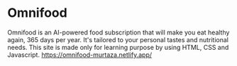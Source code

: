 # Omnifood
Omnifood is an AI-powered food subscription that will make you eat healthy again, 365 days per year. It's tailored to your personal tastes and nutritional needs. This site is made only for learning purpose by using HTML, CSS and Javascript.
https://omnifood-murtaza.netlify.app/
